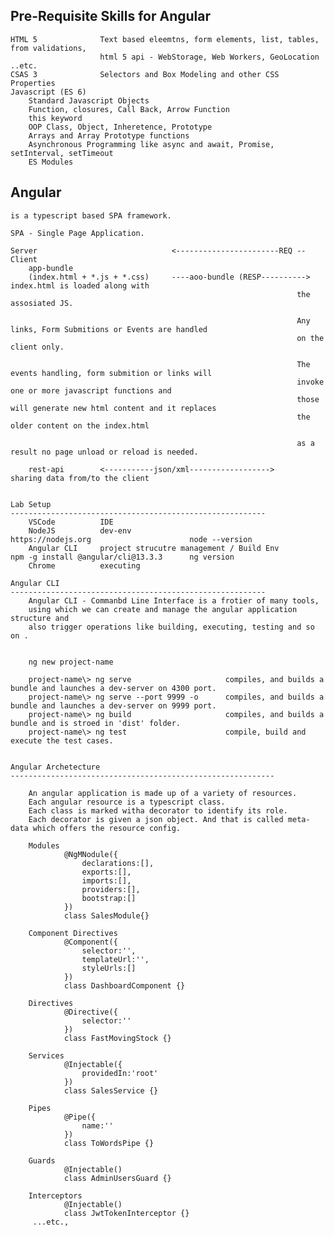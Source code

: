 Pre-Requisite Skills for Angular
---------------------------------------------------------

    HTML 5              Text based eleemtns, form elements, list, tables, from validations,
                        html 5 api - WebStorage, Web Workers, GeoLocation ..etc.    
    CSAS 3              Selectors and Box Modeling and other CSS Properties
    Javascript (ES 6)
        Standard Javascript Objects
        Function, closures, Call Back, Arrow Function
        this keyword
        OOP Class, Object, Inheretence, Prototype
        Arrays and Array Prototype functions
        Asynchronous Programming like async and await, Promise, setInterval, setTimeout
        ES Modules

Angular
---------------------------------------------------------

    is a typescript based SPA framework.

    SPA - Single Page Application.

    Server                              <-----------------------REQ -- Client
        app-bundle          
        (index.html + *.js + *.css)     ----aoo-bundle (RESP---------->  index.html is loaded along with
                                                                    the assosiated JS.

                                                                    Any links, Form Submitions or Events are handled
                                                                    on the client only.

                                                                    The events handling, form submition or links will
                                                                    invoke one or more javascript functions and
                                                                    those will generate new html content and it replaces
                                                                    the older content on the index.html

                                                                    as a result no page unload or reload is needed.

        rest-api        <-----------json/xml------------------>     sharing data from/to the client


    Lab Setup
    ---------------------------------------------------------
        VSCode          IDE
        NodeJS          dev-env                                         https://nodejs.org                      node --version
        Angular CLI     project strucutre management / Build Env        npm -g install @angular/cli@13.3.3      ng version
        Chrome          executing

    Angular CLI
    ---------------------------------------------------------
        Angular CLI - Commanbd Line Interface is a frotier of many tools,
        using which we can create and manage the angular application structure and
        also trigger operations like building, executing, testing and so on .


        ng new project-name

        project-name\> ng serve                     compiles, and builds a bundle and launches a dev-server on 4300 port.
        project-name\> ng serve --port 9999 -o      compiles, and builds a bundle and launches a dev-server on 9999 port.
        project-name\> ng build                     compiles, and builds a bundle and is stroed in 'dist' folder.
        project-name\> ng test                      compile, build and execute the test cases.


    Angular Archetecture
    -----------------------------------------------------------

        An angular application is made up of a variety of resources.
        Each angular resource is a typescript class.
        Each class is marked witha decorator to identify its role.
        Each decorator is given a json object. And that is called meta-data which offers the resource config.

        Modules
                @NgMNodule({
                    declarations:[],
                    exports:[],
                    imports:[],
                    providers:[],
                    bootstrap:[]
                })
                class SalesModule{}

        Component Directives
                @Component({
                    selector:'',
                    templateUrl:'',
                    styleUrls:[]
                })
                class DashboardComponent {}

        Directives
                @Directive({
                    selector:''
                })
                class FastMovingStock {}

        Services
                @Injectable({
                    providedIn:'root'
                })
                class SalesService {}

        Pipes
                @Pipe({
                    name:''
                })
                class ToWordsPipe {}

        Guards  
                @Injectable()
                class AdminUsersGuard {}

        Interceptors
                @Injectable()
                class JwtTokenInterceptor {}
         ...etc.,



                                         

    